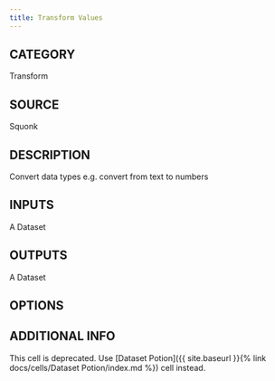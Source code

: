```yaml
---
title: Transform Values
---
```


## CATEGORY
Transform

## SOURCE
Squonk

## DESCRIPTION
Convert data types e.g. convert from text to numbers

## INPUTS
A Dataset

## OUTPUTS
A Dataset

## OPTIONS

## ADDITIONAL INFO
This cell is deprecated. Use [Dataset Potion]({{ site.baseurl }}{% link docs/cells/Dataset Potion/index.md %}) cell instead.
